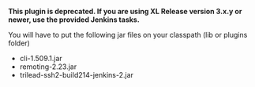 **This plugin is deprecated. If you are using XL Release version 3.x.y or newer, use the provided Jenkins tasks.**

You will have to put the following jar files on your classpath (lib or plugins folder)
* cli-1.509.1.jar
* remoting-2.23.jar
* trilead-ssh2-build214-jenkins-2.jar

